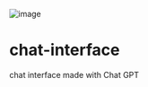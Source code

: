 ![image](https://user-images.githubusercontent.com/81129722/211133091-cf0b472d-a2ef-4617-b1b5-fd1a8fb5d501.png)
# chat-interface
chat interface made with Chat GPT
